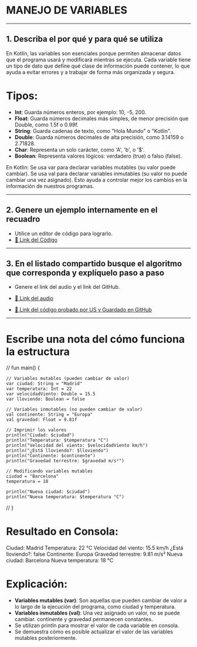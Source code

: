 # MANEJO DE VARIABLES

---

## 1. Describa el por qué y para qué se utiliza

En Kotlin, las variables son esenciales porque permiten almacenar datos que el programa usará y modificará mientras se ejecuta.
Cada variable tiene un tipo de dato que define qué clase de información puede contener, lo que ayuda a evitar errores y a trabajar de forma más organizada y segura.

# Tipos:

- **Int**: Guarda números enteros, por ejemplo: 10, -5, 200.
- **Float**: Guarda números decimales más simples, de menor precisión que Double, como 1.5f o 0.99f.
- **String**: Guarda cadenas de texto, como "Hola Mundo" o "Kotlin".
- **Double**: Guarda números decimales de alta precisión, como 3.14159 o 2.71828.
- **Char**: Representa un solo carácter, como 'A', 'b', o '$'.
- **Boolean**: Representa valores lógicos: verdadero (true) o falso (false).

En Kotlin:
Se usa var para declarar variables mutables (su valor puede cambiar).
Se usa val para declarar variables inmutables (su valor no puede cambiar una vez asignado).
Esto ayuda a controlar mejor los cambios en la información de nuestros programas.

---

## 2. Genere un ejemplo internamente en el recuadro

- Utilice un editor de código para lograrlo.
- [🔗 Link del Código](https://pl.kotl.in/mywCjRVjV) <!-- Aquí puedes reemplazar # por el enlace real de tu archivo en GitHub -->

---

## 3. En el listado compartido busque el algoritmo que corresponda y explíquelo paso a paso

- Genere el link del audio y el link del GitHub.
  
- [🔗 Link del audio](#)
- [🔗 Link del código probado por US y Guardado en GitHub](https://github.com/mejia-Xsbethx15162/FichasExpos/blob/6db4fd3776e313f94eecd3e12e7f09b559c94157/Variables/Variables.jpeg)

---

# Escribe una nota del cómo funciona la estructura

// fun main() {

    // Variables mutables (pueden cambiar de valor)
    var ciudad: String = "Madrid"
    var temperatura: Int = 22
    var velocidadViento: Double = 15.5
    var lloviendo: Boolean = false

    // Variables inmutables (no pueden cambiar de valor)
    val continente: String = "Europa"
    val gravedad: Float = 9.81f

    // Imprimir los valores
    println("Ciudad: $ciudad")
    println("Temperatura: $temperatura °C")
    println("Velocidad del viento: $velocidadViento km/h")
    println("¿Está lloviendo?: $lloviendo")
    println("Continente: $continente")
    println("Gravedad terrestre: $gravedad m/s²")

    // Modificando variables mutables
    ciudad = "Barcelona"
    temperatura = 18

    println("Nueva ciudad: $ciudad")
    println("Nueva temperatura: $temperatura °C")
// }

# Resultado en Consola:

Ciudad: Madrid
Temperatura: 22 °C
Velocidad del viento: 15.5 km/h
¿Está lloviendo?: false
Continente: Europa
Gravedad terrestre: 9.81 m/s²
Nueva ciudad: Barcelona
Nueva temperatura: 18 °C


# Explicación:

- **Variables mutables (var)**: Son aquellas que pueden cambiar de valor a lo largo de la ejecución del programa, como ciudad y temperatura.
- **Variables inmutables (val)**: Una vez asignado un valor, no se puede cambiar. continente y gravedad permanecen constantes.
- Se utilizan println para mostrar el valor de cada variable en consola.
- Se demuestra cómo es posible actualizar el valor de las variables mutables posteriormente.
